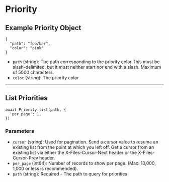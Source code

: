 # Priority

## Example Priority Object

```
{
  "path": "foo/bar",
  "color": "pink"
}
```

* `path` (string): The path corresponding to the priority color This must be slash-delimited, but it must neither start nor end with a slash. Maximum of 5000 characters.
* `color` (string): The priority color

---

## List Priorities

```
await Priority.list(path, {
  'per_page': 1,
})
```


### Parameters

* `cursor` (string): Used for pagination.  Send a cursor value to resume an existing list from the point at which you left off.  Get a cursor from an existing list via either the X-Files-Cursor-Next header or the X-Files-Cursor-Prev header.
* `per_page` (int64): Number of records to show per page.  (Max: 10,000, 1,000 or less is recommended).
* `path` (string): Required - The path to query for priorities
